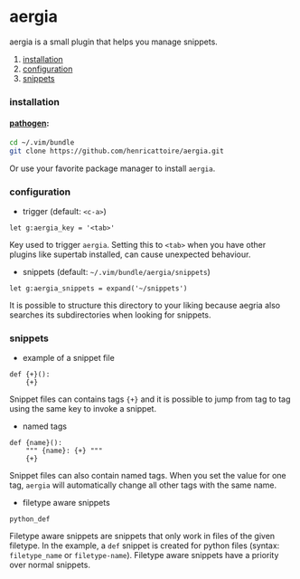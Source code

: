 # aergia

aergia is a small plugin that helps you manage snippets.

1. [installation](#installation)
2. [configuration](#configuration)
3. [snippets](#snippets)

### installation

#### [pathogen](https://github.com/tpope/vim-pathogen):

```bash
cd ~/.vim/bundle
git clone https://github.com/henricattoire/aergia.git
```

Or use your favorite package manager to install `aergia`.

### configuration

* trigger (default: `<c-a>`)
```vim
let g:aergia_key = '<tab>'
```

Key used to trigger `aergia`. Setting this to `<tab>` when you have other plugins like supertab installed, can cause unexpected behaviour.


* snippets (default: `~/.vim/bundle/aergia/snippets`)
```vim
let g:aergia_snippets = expand('~/snippets')
```

It is possible to structure this directory to your liking because aegria also searches
its subdirectories when looking for snippets.


### snippets

* example of a snippet file
```
def {+}():
    {+}
```

Snippet files can contains tags `{+}` and it is possible to jump from tag to tag using the same key
to invoke a snippet.

* named tags
```
def {name}():
    """ {name}: {+} """
    {+}
```

Snippet files can also contain named tags. When you set the value for one tag, `aergia` will automatically change
all other tags with the same name.

* filetype aware snippets
```
python_def
```

Filetype aware snippets are snippets that only work in files of the given filetype. In the example, 
a ```def``` snippet is created for python files (syntax: `filetype_name` or `filetype-name`). Filetype aware 
snippets have a priority over normal snippets.

